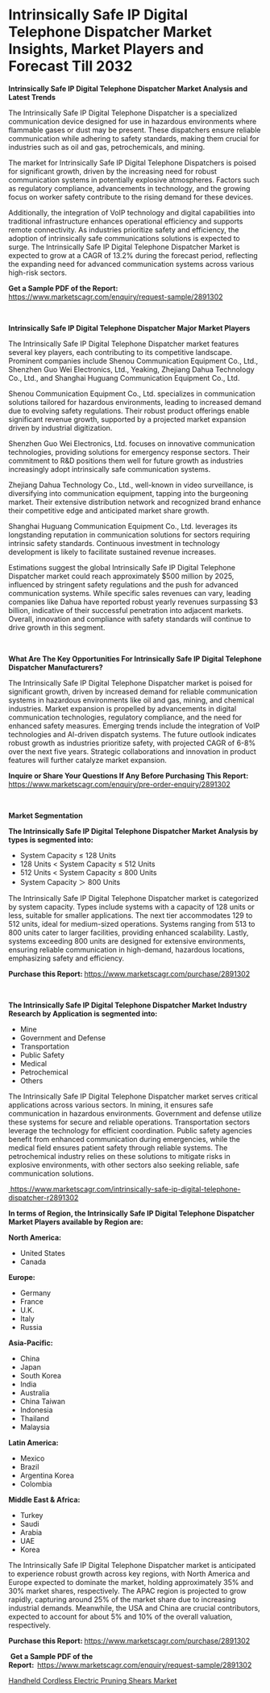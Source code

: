 <p><h1>Intrinsically Safe IP Digital Telephone Dispatcher Market Insights, Market Players and Forecast Till 2032</h1></p><p><strong>Intrinsically Safe IP Digital Telephone Dispatcher Market Analysis and Latest Trends</strong></p>
<p><p>The Intrinsically Safe IP Digital Telephone Dispatcher is a specialized communication device designed for use in hazardous environments where flammable gases or dust may be present. These dispatchers ensure reliable communication while adhering to safety standards, making them crucial for industries such as oil and gas, petrochemicals, and mining. </p><p>The market for Intrinsically Safe IP Digital Telephone Dispatchers is poised for significant growth, driven by the increasing need for robust communication systems in potentially explosive atmospheres. Factors such as regulatory compliance, advancements in technology, and the growing focus on worker safety contribute to the rising demand for these devices. </p><p>Additionally, the integration of VoIP technology and digital capabilities into traditional infrastructure enhances operational efficiency and supports remote connectivity. As industries prioritize safety and efficiency, the adoption of intrinsically safe communications solutions is expected to surge. The Intrinsically Safe IP Digital Telephone Dispatcher Market is expected to grow at a CAGR of 13.2% during the forecast period, reflecting the expanding need for advanced communication systems across various high-risk sectors.</p></p>
<p><strong>Get a Sample PDF of the Report:&nbsp;</strong> <a href="https://www.marketscagr.com/enquiry/request-sample/2891302?utm_campaign=2635&utm_medium=2&utm_source=Github&utm_content=ia&utm_term=14032025&utm_id=intrinsically-safe-ip-digital-telephone-dispatcher">https://www.marketscagr.com/enquiry/request-sample/2891302</a></p>
<p>&nbsp;</p>
<p><strong>Intrinsically Safe IP Digital Telephone Dispatcher Major Market Players</strong></p>
<p><p>The Intrinsically Safe IP Digital Telephone Dispatcher market features several key players, each contributing to its competitive landscape. Prominent companies include Shenou Communication Equipment Co., Ltd., Shenzhen Guo Wei Electronics, Ltd., Yeaking, Zhejiang Dahua Technology Co., Ltd., and Shanghai Huguang Communication Equipment Co., Ltd.</p><p>Shenou Communication Equipment Co., Ltd. specializes in communication solutions tailored for hazardous environments, leading to increased demand due to evolving safety regulations. Their robust product offerings enable significant revenue growth, supported by a projected market expansion driven by industrial digitization.</p><p>Shenzhen Guo Wei Electronics, Ltd. focuses on innovative communication technologies, providing solutions for emergency response sectors. Their commitment to R&D positions them well for future growth as industries increasingly adopt intrinsically safe communication systems.</p><p>Zhejiang Dahua Technology Co., Ltd., well-known in video surveillance, is diversifying into communication equipment, tapping into the burgeoning market. Their extensive distribution network and recognized brand enhance their competitive edge and anticipated market share growth.</p><p>Shanghai Huguang Communication Equipment Co., Ltd. leverages its longstanding reputation in communication solutions for sectors requiring intrinsic safety standards. Continuous investment in technology development is likely to facilitate sustained revenue increases.</p><p>Estimations suggest the global Intrinsically Safe IP Digital Telephone Dispatcher market could reach approximately $500 million by 2025, influenced by stringent safety regulations and the push for advanced communication systems. While specific sales revenues can vary, leading companies like Dahua have reported robust yearly revenues surpassing $3 billion, indicative of their successful penetration into adjacent markets. Overall, innovation and compliance with safety standards will continue to drive growth in this segment.</p></p>
<p>&nbsp;</p>
<p><strong>What Are The Key Opportunities For Intrinsically Safe IP Digital Telephone Dispatcher Manufacturers?</strong></p>
<p><p>The Intrinsically Safe IP Digital Telephone Dispatcher market is poised for significant growth, driven by increased demand for reliable communication systems in hazardous environments like oil and gas, mining, and chemical industries. Market expansion is propelled by advancements in digital communication technologies, regulatory compliance, and the need for enhanced safety measures. Emerging trends include the integration of VoIP technologies and AI-driven dispatch systems. The future outlook indicates robust growth as industries prioritize safety, with projected CAGR of 6-8% over the next five years. Strategic collaborations and innovation in product features will further catalyze market expansion.</p></p>
<p><strong>Inquire or Share Your Questions If Any Before Purchasing This Report:</strong> <a href="https://www.marketscagr.com/enquiry/pre-order-enquiry/2891302?utm_campaign=2635&utm_medium=2&utm_source=Github&utm_content=ia&utm_term=14032025&utm_id=intrinsically-safe-ip-digital-telephone-dispatcher">https://www.marketscagr.com/enquiry/pre-order-enquiry/2891302</a></p>
<p>&nbsp;</p>
<p><strong>Market Segmentation</strong></p>
<p><strong>The Intrinsically Safe IP Digital Telephone Dispatcher Market Analysis by types is segmented into:</strong></p>
<p><ul><li>System Capacity ≤ 128 Units</li><li>128 Units < System Capacity ≤ 512 Units</li><li>512 Units < System Capacity ≤ 800 Units</li><li>System Capacity ＞ 800 Units</li></ul></p>
<p><p>The Intrinsically Safe IP Digital Telephone Dispatcher market is categorized by system capacity. Types include systems with a capacity of 128 units or less, suitable for smaller applications. The next tier accommodates 129 to 512 units, ideal for medium-sized operations. Systems ranging from 513 to 800 units cater to larger facilities, providing enhanced scalability. Lastly, systems exceeding 800 units are designed for extensive environments, ensuring reliable communication in high-demand, hazardous locations, emphasizing safety and efficiency.</p></p>
<p><strong>Purchase this Report:&nbsp;</strong><a href="https://www.marketscagr.com/purchase/2891302?utm_campaign=2635&utm_medium=2&utm_source=Github&utm_content=ia&utm_term=14032025&utm_id=intrinsically-safe-ip-digital-telephone-dispatcher">https://www.marketscagr.com/purchase/2891302</a></p>
<p>&nbsp;</p>
<p><strong>The Intrinsically Safe IP Digital Telephone Dispatcher Market Industry Research by Application is segmented into:</strong></p>
<p><ul><li>Mine</li><li>Government and Defense</li><li>Transportation</li><li>Public Safety</li><li>Medical</li><li>Petrochemical</li><li>Others</li></ul></p>
<p><p>The Intrinsically Safe IP Digital Telephone Dispatcher market serves critical applications across various sectors. In mining, it ensures safe communication in hazardous environments. Government and defense utilize these systems for secure and reliable operations. Transportation sectors leverage the technology for efficient coordination. Public safety agencies benefit from enhanced communication during emergencies, while the medical field ensures patient safety through reliable systems. The petrochemical industry relies on these solutions to mitigate risks in explosive environments, with other sectors also seeking reliable, safe communication solutions.</p></p>
<p><a href="https://www.marketscagr.com/intrinsically-safe-ip-digital-telephone-dispatcher-r2891302?utm_campaign=2635&utm_medium=2&utm_source=Github&utm_content=ia&utm_term=14032025&utm_id=intrinsically-safe-ip-digital-telephone-dispatcher">&nbsp;https://www.marketscagr.com/intrinsically-safe-ip-digital-telephone-dispatcher-r2891302</a></p>
<p><strong>In terms of Region, the Intrinsically Safe IP Digital Telephone Dispatcher Market Players available by Region are:</strong></p>
<p>
    <p> <strong> North America: </strong>
        <ul>
            <li>United States</li>
            <li>Canada</li>
        </ul>
        </p> 
    <p> <strong> Europe: </strong>
        <ul>
            <li>Germany</li>
            <li>France</li>
            <li>U.K.</li>
            <li>Italy</li>
            <li>Russia</li>
        </ul>
        </p> 
    <p> <strong> Asia-Pacific: </strong>
        <ul>
            <li>China</li>
            <li>Japan</li>
            <li>South Korea</li>
            <li>India</li>
            <li>Australia</li>
            <li>China Taiwan</li>
            <li>Indonesia</li>
            <li>Thailand</li>
            <li>Malaysia</li>
        </ul>
        </p> 
    <p> <strong> Latin America: </strong>
        <ul>
            <li>Mexico</li>
            <li>Brazil</li>
            <li>Argentina Korea</li>
            <li>Colombia</li>
        </ul>
        </p> 
    <p> <strong> Middle East & Africa: </strong>
        <ul>
            <li>Turkey</li>
            <li>Saudi</li>
            <li>Arabia</li>
            <li>UAE</li>
            <li>Korea</li>
        </ul>
    </p>
    </p>
<p><p>The Intrinsically Safe IP Digital Telephone Dispatcher market is anticipated to experience robust growth across key regions, with North America and Europe expected to dominate the market, holding approximately 35% and 30% market shares, respectively. The APAC region is projected to grow rapidly, capturing around 25% of the market share due to increasing industrial demands. Meanwhile, the USA and China are crucial contributors, expected to account for about 5% and 10% of the overall valuation, respectively.</p></p>
<p><strong>Purchase this Report: </strong><a href="https://www.marketscagr.com/purchase/2891302?utm_campaign=2635&utm_medium=2&utm_source=Github&utm_content=ia&utm_term=14032025&utm_id=intrinsically-safe-ip-digital-telephone-dispatcher">https://www.marketscagr.com/purchase/2891302</a></p>
<p>&nbsp;<strong>Get a Sample PDF of the Report:&nbsp;&nbsp;</strong><a href="https://www.marketscagr.com/enquiry/request-sample/2891302?utm_campaign=2635&utm_medium=2&utm_source=Github&utm_content=ia&utm_term=14032025&utm_id=intrinsically-safe-ip-digital-telephone-dispatcher">https://www.marketscagr.com/enquiry/request-sample/2891302</a></p>
<p><strong></strong></p>
<p><p><a href="https://github.com/lizamflotow/Market-Research-Report-List-1/blob/main/handheld-cordless-electric-pruning-shears-market.md?utm_campaign=2635&utm_medium=2&utm_source=Github&utm_content=ia&utm_term=14032025&utm_id=intrinsically-safe-ip-digital-telephone-dispatcher">Handheld Cordless Electric Pruning Shears Market</a></p></p>